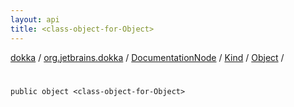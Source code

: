 ```yaml
---
layout: api
title: <class-object-for-Object>
---
```

[dokka](../../../../index.html) / [org.jetbrains.dokka](../../../index.html) / [DocumentationNode](../../index.html) / [Kind](../index.html) / [Object](index.html) / [<class-object-for-Object>](_class-object-for-Object_.html)


# <class-object-for-Object>


```
public object <class-object-for-Object>
```
